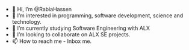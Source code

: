- 👋 Hi, I’m @RabiaHassen
- 👀 I’m interested in programming, software development, science and technology.
- 🌱 I’m currently studying Software Engineering with ALX
- 💞️ I’m looking to collaborate on ALX SE projects.
- 📫 How to reach me - Inbox me.

<!---
RabiaHassen/RabiaHassen is a ✨ special ✨ repository because its `README.md` (this file) appears on your GitHub profile.
You can click the Preview link to take a look at your changes.
--->
